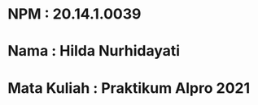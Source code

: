 # NPM           : 20.14.1.0039
# Nama          : Hilda Nurhidayati 
# Mata Kuliah   : Praktikum Alpro 2021
